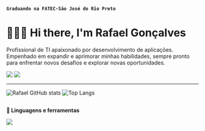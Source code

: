 **`Graduando na FATEC-São José do Rio Preto`**

# 👨🏽‍💻 Hi there, I'm Rafael Gonçalves

Profissional de TI apaixonado por desenvolvimento de aplicações. Empenhado em expandir e aprimorar minhas habilidades, sempre pronto para enfrentar novos desafios e explorar novas oportunidades.

<div> 
  <a href = "mailto:rafagfra@hotmail.com"><img src="https://img.shields.io/badge/Gmail-D14836?style=for-the-badge&logo=gmail&logoColor=white"></a>
  <a href=https://www.linkedin.com/in/rafael-g-francisco-90a886210/ target="_blank"><img src="https://img.shields.io/badge/-LinkedIn-%230077B5?style=for-the-badge&logo=linkedin&logoColor=white" target="_blank"></a> 
</div>

---

![Rafael GitHub stats](https://github-readme-stats.vercel.app/api?username=rafagfran&show_icons=true&theme=tokyonight&hide=prs&rank_icon=github) 
![Top Langs](https://github-readme-stats.vercel.app/api/top-langs/?username=rafagfran&layout=compact&theme=tokyonight)

##

**🧰 Linguagens e ferramentas**
<div>
<p align="left">
  <a href="https://developer.mozilla.org/pt-BR/docs/Web/HTML">
    <img src="https://skillicons.dev/icons?i=html,css,js,react,java,git" />
  </a>
</p>
</div>
